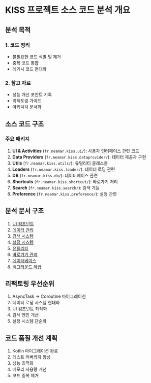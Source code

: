 # KISS 프로젝트 소스 코드 분석 개요

## 분석 목적

### 1. 코드 정리

- 불필요한 코드 식별 및 제거
- 중복 코드 통합
- 레거시 코드 현대화

### 2. 참고 자료

- 성능 개선 포인트 기록
- 리팩토링 가이드
- 아키텍처 문서화

## 소스 코드 구조

### 주요 패키지

1. **UI & Activities** (`fr.neamar.kiss.ui/`): 사용자 인터페이스 관련 코드
2. **Data Providers** (`fr.neamar.kiss.dataprovider/`): 데이터 제공자 구현
3. **Utils** (`fr.neamar.kiss.utils/`): 유틸리티 클래스들
4. **Loaders** (`fr.neamar.kiss.loader/`): 데이터 로딩 관련
5. **DB** (`fr.neamar.kiss.db/`): 데이터베이스 관련
6. **Shortcuts** (`fr.neamar.kiss.shortcut/`): 바로가기 처리
7. **Search** (`fr.neamar.kiss.search/`): 검색 기능
8. **Preference** (`fr.neamar.kiss.preference/`): 설정 관련

## 분석 문서 구조

1. [UI 컴포넌트](./01-ui-components.md)
2. [데이터 관리](./02-data-management.md)
3. [검색 시스템](./03-search-system.md)
4. [설정 시스템](./04-preferences.md)
5. [유틸리티](./05-utils.md)
6. [바로가기 관리](./06-shortcuts.md)
7. [데이터베이스](./07-database.md)
8. [백그라운드 작업](./08-background.md)

## 리팩토링 우선순위

1. AsyncTask → Coroutine 마이그레이션
2. 데이터 로딩 시스템 현대화
3. UI 컴포넌트 최적화
4. 검색 엔진 개선
5. 설정 시스템 단순화

## 코드 품질 개선 계획

1. Kotlin 마이그레이션 완료
2. 테스트 커버리지 향상
3. 성능 최적화
4. 메모리 사용량 개선
5. 코드 중복 제거
